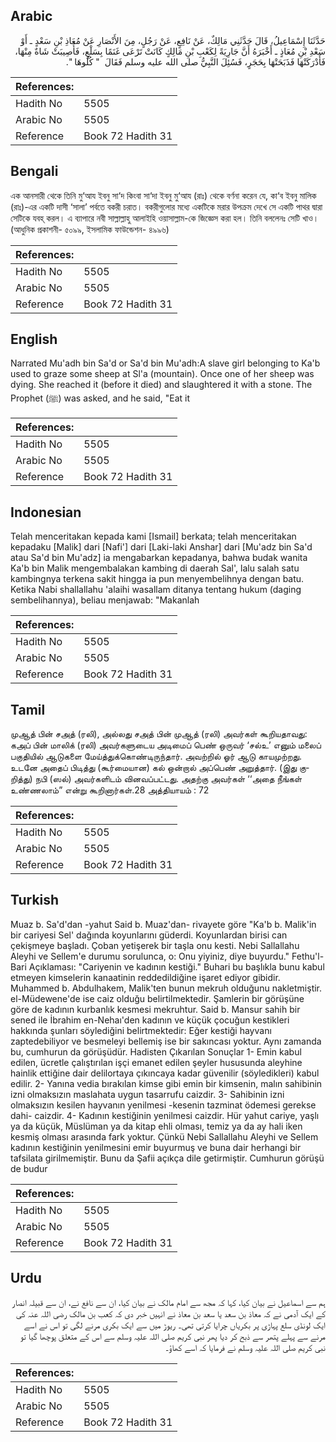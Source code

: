 ## Arabic


<div dir="rtl" lang="ar" style={{fontSize:'larger',backgroundColor:'#f8f9fa',padding:20}}>
حَدَّثَنَا إِسْمَاعِيلُ، قَالَ حَدَّثَنِي مَالِكٌ، عَنْ نَافِعٍ، عَنْ رَجُلٍ، مِنَ الأَنْصَارِ عَنْ مُعَاذِ بْنِ سَعْدٍ ـ أَوْ سَعْدِ بْنِ مُعَاذٍ ـ أَخْبَرَهُ أَنَّ جَارِيَةً لِكَعْبِ بْنِ مَالِكٍ كَانَتْ تَرْعَى غَنَمًا بِسَلْعٍ، فَأُصِيبَتْ شَاةٌ مِنْهَا، فَأَدْرَكَتْهَا فَذَبَحَتْهَا بِحَجَرٍ، فَسُئِلَ النَّبِيُّ صلى الله عليه وسلم فَقَالَ ‏ "‏ كُلُوهَا ‏"‏‏.‏
</div>
<div style={{backgroundColor:'#f8f9fa',padding:20, marginBottom: 10}}><table> <thead> <tr> <th>References:</th> <th></th> </tr> </thead> <tbody><tr><td>Hadith No</td><td>5505</td></tr><tr><td>Arabic No</td><td>5505</td></tr><tr><td>Reference</td><td>Book 72 Hadith 31</td></tr></tbody></table></div>

## Bengali


<div dir="ltr" lang="bn" style={{fontSize:'larger',backgroundColor:'#f8f9fa',padding:20}}>
এক আনসারী থেকে তিনি মু‘আয ইবনু সা‘দ কিংবা সা‘দা ইবনু মু‘আয (রাঃ) থেকে বর্ণনা করেন যে, কা‘ব ইবনু মালিক (রাঃ)-এর একটি দাসী ‘সালা’ পর্বতে বকরী চরাত। বকরীগুলোর মধ্যে একটিকে মরার উপক্রম দেখে সে একটি পাথর দ্বারা সেটিকে যবহ্ করল। এ ব্যাপারে নবী সাল্লাল্লাহু আলাইহি ওয়াসাল্লাম-কে জিজ্ঞেস করা হল। তিনি বললেনঃ সেটি খাও। (আধুনিক প্রকাশনী- ৫০৯৯, ইসলামিক ফাউন্ডেশন- ৪৯৯৬)
</div>
<div style={{backgroundColor:'#f8f9fa',padding:20, marginBottom: 10}}><table> <thead> <tr> <th>References:</th> <th></th> </tr> </thead> <tbody><tr><td>Hadith No</td><td>5505</td></tr><tr><td>Arabic No</td><td>5505</td></tr><tr><td>Reference</td><td>Book 72 Hadith 31</td></tr></tbody></table></div>

## English


<div dir="ltr" lang="en" style={{fontSize:'larger',backgroundColor:'#f8f9fa',padding:20}}>
Narrated Mu'adh bin Sa'd or Sa'd bin Mu'adh:A slave girl belonging to Ka'b used to graze some sheep at Sl'a (mountain). Once one of her sheep was dying. She reached it (before it died) and slaughtered it with a stone. The Prophet (ﷺ) was asked, and he said, "Eat it
</div>
<div style={{backgroundColor:'#f8f9fa',padding:20, marginBottom: 10}}><table> <thead> <tr> <th>References:</th> <th></th> </tr> </thead> <tbody><tr><td>Hadith No</td><td>5505</td></tr><tr><td>Arabic No</td><td>5505</td></tr><tr><td>Reference</td><td>Book 72 Hadith 31</td></tr></tbody></table></div>

## Indonesian


<div dir="ltr" lang="id" style={{fontSize:'larger',backgroundColor:'#f8f9fa',padding:20}}>
Telah menceritakan kepada kami [Ismail] berkata; telah menceritakan kepadaku [Malik] dari [Nafi'] dari [Laki-laki Anshar] dari [Mu'adz bin Sa'd atau Sa'd bin Mu'adz] ia mengabarkan kepadanya, bahwa budak wanita Ka'b bin Malik mengembalakan kambing di daerah Sal', lalu salah satu kambingnya terkena sakit hingga ia pun menyembelihnya dengan batu. Ketika Nabi shallallahu 'alaihi wasallam ditanya tentang hukum (daging sembelihannya), beliau menjawab: "Makanlah
</div>
<div style={{backgroundColor:'#f8f9fa',padding:20, marginBottom: 10}}><table> <thead> <tr> <th>References:</th> <th></th> </tr> </thead> <tbody><tr><td>Hadith No</td><td>5505</td></tr><tr><td>Arabic No</td><td>5505</td></tr><tr><td>Reference</td><td>Book 72 Hadith 31</td></tr></tbody></table></div>

## Tamil


<div dir="ltr" lang="ta" style={{fontSize:'larger',backgroundColor:'#f8f9fa',padding:20}}>
முஆத் பின் சஅத் (ரலி), அல்லது சஅத் பின் முஆத் (ரலி) அவர்கள் கூறியதாவது: கஅப் பின் மாலிக் (ரலி) அவர்களுடைய அடிமைப் பெண் ஒருவர் ‘சல்உ’ எனும் மலைப் பகுதியில் ஆடுகளை மேய்த்துக்கொண்டிருந்தார். அவற்றில் ஓர் ஆடு காயமுற்றது. உடனே அதைப் பிடித்து (கூர்மையான) கல் ஒன்றால் அப்பெண் அறுத்தார். (இது குறித்து) நபி (ஸல்) அவர்களிடம் வினவப்பட்டது. அதற்கு அவர்கள் ‘‘அதை நீங்கள் உண்ணலாம்” என்று கூறினார்கள்.28 அத்தியாயம் : 72
</div>
<div style={{backgroundColor:'#f8f9fa',padding:20, marginBottom: 10}}><table> <thead> <tr> <th>References:</th> <th></th> </tr> </thead> <tbody><tr><td>Hadith No</td><td>5505</td></tr><tr><td>Arabic No</td><td>5505</td></tr><tr><td>Reference</td><td>Book 72 Hadith 31</td></tr></tbody></table></div>

## Turkish


<div dir="ltr" lang="tr" style={{fontSize:'larger',backgroundColor:'#f8f9fa',padding:20}}>
Muaz b. Sa'd'dan -yahut Said b. Muaz'dan- rivayete göre "Ka'b b. Malik'in bir cariyesi Sel' dağında koyunlarını güderdi. Koyunlardan birisi can çekişmeye başladı. Çoban yetişerek bir taşla onu kesti. Nebi Sallallahu Aleyhi ve Sellem'e durumu sorulunca, o: Onu yiyiniz, diye buyurdu." Fethu'l-Bari Açıklaması: "Cariyenin ve kadının kestiği." Buhari bu başlıkla bunu kabul etmeyen kimselerin kanaatinin reddedildiğine işaret ediyor gibidir. Muhammed b. Abdulhakem, Malik'ten bunun mekruh olduğunu nakletmiştir. el-Müdewene'de ise caiz olduğu belirtilmektedir. Şamlerin bir görüşüne göre de kadının kurbanlık kesmesi mekruhtur. Said b. Mansur sahih bir sened ile İbrahim en-Nehaı'den kadının ve küçük çocuğun kestikleri hakkında şunları söylediğini belirtmektedir: Eğer kestiği hayvanı zaptedebiliyor ve besmeleyi bellemiş ise bir sakıncası yoktur. Aynı zamanda bu, cumhurun da görüşüdür. Hadisten Çıkarılan Sonuçlar 1- Emin kabul edilen, ücretle çalıştırılan işçi emanet edilen şeyler hususunda aleyhine hainlik ettiğine dair delilortaya çıkıncaya kadar güvenilir (söyledikleri) kabul edilir. 2- Yanına vedia bırakılan kimse gibi emin bir kimsenin, malın sahibinin izni olmaksızın maslahata uygun tasarrufu caizdir. 3- Sahibinin izni olmaksızın kesilen hayvanın yenilmesi -kesenin tazminat ödemesi gerekse dahi- caizdir. 4- Kadının kestiğinin yenilmesi caizdir. Hür yahut cariye, yaşlı ya da küçük, Müslüman ya da kitap ehli olması, temiz ya da ay hali iken kesmiş olması arasında fark yoktur. Çünkü Nebi Sallallahu Aleyhi ve Sellem kadının kestiğinin yenilmesini emir buyurmuş ve buna dair herhangi bir tafsilata girilmemiştir. Bunu da Şafii açıkça dile getirmiştir. Cumhurun görüşü de budur
</div>
<div style={{backgroundColor:'#f8f9fa',padding:20, marginBottom: 10}}><table> <thead> <tr> <th>References:</th> <th></th> </tr> </thead> <tbody><tr><td>Hadith No</td><td>5505</td></tr><tr><td>Arabic No</td><td>5505</td></tr><tr><td>Reference</td><td>Book 72 Hadith 31</td></tr></tbody></table></div>

## Urdu


<div dir="rtl" lang="ur" style={{fontSize:'larger',backgroundColor:'#f8f9fa',padding:20}}>
ہم سے اسماعیل نے بیان کیا، کہا کہ مجھ سے امام مالک نے بیان کیا، ان سے نافع نے، ان سے قبیلہ انصار کے ایک آدمی نے کہ معاذ بن سعد یا سعد بن معاذ نے انہیں خبر دی کہ کعب بن مالک رضی اللہ عنہ کی ایک لونڈی سلع پہاڑی پر بکریاں چرایا کرتی تھی۔ ریوڑ میں سے ایک بکری مرنے لگی تو اس نے اسے مرنے سے پہلے پتھر سے ذبح کر دیا پھر نبی کریم صلی اللہ علیہ وسلم سے اس کے متعلق پوچھا گیا تو نبی کریم صلی اللہ علیہ وسلم نے فرمایا کہ اسے کھاؤ۔
</div>
<div style={{backgroundColor:'#f8f9fa',padding:20, marginBottom: 10}}><table> <thead> <tr> <th>References:</th> <th></th> </tr> </thead> <tbody><tr><td>Hadith No</td><td>5505</td></tr><tr><td>Arabic No</td><td>5505</td></tr><tr><td>Reference</td><td>Book 72 Hadith 31</td></tr></tbody></table></div>